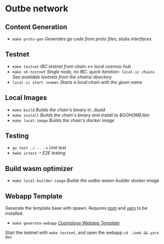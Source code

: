 # Outbe network

## Content Generation

- `make proto-gen` *Generates go code from proto files, stubs interfaces*

## Testnet

- `make testnet` *IBC testnet from chain <-> local cosmos-hub*
- `make sh-testnet` *Single node, no IBC. quick iteration*- `local-ic chains` *See available testnets from the chains/ directory*
- `local-ic start <name>` *Starts a local chain with the given name*


## Local Images

- `make build`        *Builds the chain's binary in ./build*
- `make install`      *Builds the chain's binary and install to $GOHOME/bin*
- `make local-image`  *Builds the chain's docker image*

## Testing

- `go test ./... -v` *Unit test*
- `make ictest-*`  *E2E testing*


## Build wasm optimizer

- `make local-builder-image`  *Builds the outbe-wasm-builder docker image*

## Webapp Template

Generate the template base with spawn. Requires [npm](https://nodejs.org/en/download/package-manager) and [yarn](https://classic.yarnpkg.com/lang/en/docs/install) to be installed.

- `make generate-webapp` *[Cosmology Webapp Template](https://github.com/cosmology-tech/create-cosmos-app)*

Start the testnet with `make testnet`, and open the webapp `cd ./web && yarn dev`
